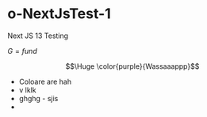 # o-NextJsTest-1
Next JS 13 Testing

$G=fund$

$$\Huge \color{purple}{Wassaaappp}$$
- Coloare are hah 
-   v lklk 
-   ghghg - sjis 
-   